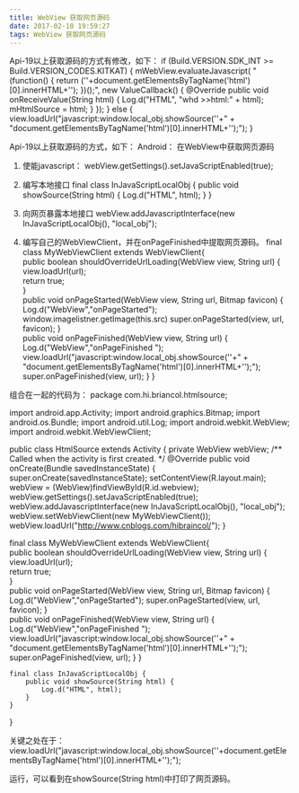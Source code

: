 ```yaml
---
title: WebView 获取网页源码
date: 2017-02-10 19:59:27
tags: WebView 获取网页源码
---
```

Api-19以上获取源码的方式有修改，如下：
if (Build.VERSION.SDK_INT >= Build.VERSION_CODES.KITKAT) {
    mWebView.evaluateJavascript(
            "(function() { return ('<html>'+document.getElementsByTagName('html')[0].innerHTML+'</html>'); })();",
            new ValueCallback<String>() {
                @Override
                public void onReceiveValue(String html) {
                    Log.d("HTML", "whd >>html:" + html);
                    mHtmlSource = html;
                }
            });
} else {
   view.loadUrl("javascript:window.local_obj.showSource('<head>'+" +
                "document.getElementsByTagName('html')[0].innerHTML+'</head>');");
}

Api-19以上获取源码的方式，如下：
Android： 在WebView中获取网页源码            

1. 使能javascript：
webView.getSettings().setJavaScriptEnabled(true);

2. 编写本地接口
final class InJavaScriptLocalObj {
    public void showSource(String html) {
        Log.d("HTML", html);
    }
}

3. 向网页暴露本地接口
webView.addJavascriptInterface(new InJavaScriptLocalObj(), "local_obj");

4. 编写自己的WebViewClient，并在onPageFinished中提取网页源码。
final class MyWebViewClient extends WebViewClient{   
    public boolean shouldOverrideUrlLoading(WebView view, String url) {    
        view.loadUrl(url);    
        return true;    
    }   
    public void onPageStarted(WebView view, String url, Bitmap favicon) {
        Log.d("WebView","onPageStarted"); window.imagelistner.getImage(this.src)
        super.onPageStarted(view, url, favicon);
    }     
    public void onPageFinished(WebView view, String url) {
        Log.d("WebView","onPageFinished ");
        view.loadUrl("javascript:window.local_obj.showSource('<head>'+" +
                "document.getElementsByTagName('html')[0].innerHTML+'</head>');");
        super.onPageFinished(view, url);
    }
}


组合在一起的代码为：
package com.hi.briancol.htmlsource;

import android.app.Activity;
import android.graphics.Bitmap;
import android.os.Bundle;
import android.util.Log;
import android.webkit.WebView;
import android.webkit.WebViewClient;

public class HtmlSource extends Activity {
    private WebView webView;
    /** Called when the activity is first created. */
    @Override
    public void onCreate(Bundle savedInstanceState) {
        super.onCreate(savedInstanceState);
        setContentView(R.layout.main);
        webView = (WebView)findViewById(R.id.webview);
        webView.getSettings().setJavaScriptEnabled(true);
        webView.addJavascriptInterface(new InJavaScriptLocalObj(), "local_obj");
        webView.setWebViewClient(new MyWebViewClient());
        webView.loadUrl("http://www.cnblogs.com/hibraincol/");
    }


   final class MyWebViewClient extends WebViewClient{   
        public boolean shouldOverrideUrlLoading(WebView view, String url) {    
            view.loadUrl(url);    
            return true;    
        }   
        public void onPageStarted(WebView view, String url, Bitmap favicon) {
            Log.d("WebView","onPageStarted");
            super.onPageStarted(view, url, favicon);
        }     
        public void onPageFinished(WebView view, String url) {
            Log.d("WebView","onPageFinished ");
            view.loadUrl("javascript:window.local_obj.showSource('<head>'+" +
                    "document.getElementsByTagName('html')[0].innerHTML+'</head>');");
            super.onPageFinished(view, url);
        }
    }

    final class InJavaScriptLocalObj {
        public void showSource(String html) {
            Log.d("HTML", html);
        }
    }
}


关键之处在于：
view.loadUrl("javascript:window.local_obj.showSource('<head>'+document.getElementsByTagName('html')[0].innerHTML+'</head>');");

运行，可以看到在showSource(String html)中打印了网页源码。
